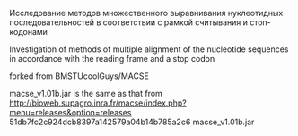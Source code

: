 Исследование методов множественного выравнивания нуклеотидных последовательностей в соответствии с рамкой считывания и стоп-кодонами

Investigation of methods of multiple alignment of the nucleotide sequences in accordance with the reading frame and a stop codon

forked from BMSTUcoolGuys/MACSE

macse_v1.01b.jar is the same as that from http://bioweb.supagro.inra.fr/macse/index.php?menu=releases&option=releases  
51db7fc2c924dcb8397a142579a04b14b785a2c6  macse_v1.01b.jar
